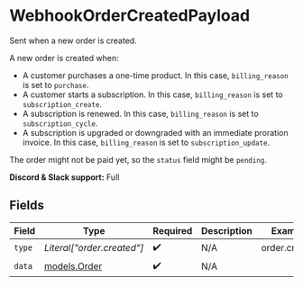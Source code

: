 # WebhookOrderCreatedPayload

Sent when a new order is created.

A new order is created when:

* A customer purchases a one-time product. In this case, `billing_reason` is set to `purchase`.
* A customer starts a subscription. In this case, `billing_reason` is set to `subscription_create`.
* A subscription is renewed. In this case, `billing_reason` is set to `subscription_cycle`.
* A subscription is upgraded or downgraded with an immediate proration invoice. In this case, `billing_reason` is set to `subscription_update`.

<Warning>The order might not be paid yet, so the `status` field might be `pending`.</Warning>

**Discord & Slack support:** Full


## Fields

| Field                              | Type                               | Required                           | Description                        | Example                            |
| ---------------------------------- | ---------------------------------- | ---------------------------------- | ---------------------------------- | ---------------------------------- |
| `type`                             | *Literal["order.created"]*         | :heavy_check_mark:                 | N/A                                | order.created                      |
| `data`                             | [models.Order](../models/order.md) | :heavy_check_mark:                 | N/A                                |                                    |